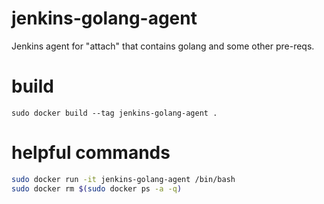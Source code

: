 # jenkins-golang-agent
Jenkins agent for "attach" that contains golang and some other pre-reqs.

# build
`sudo docker build --tag jenkins-golang-agent .`

# helpful commands
```sh
sudo docker run -it jenkins-golang-agent /bin/bash
sudo docker rm $(sudo docker ps -a -q)
```